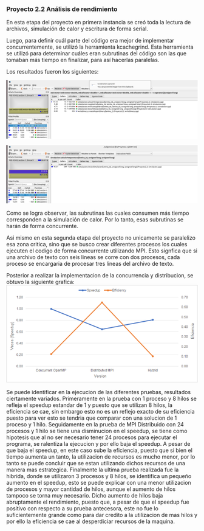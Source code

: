 ### Proyecto 2.2 Análisis de rendimiento

En esta etapa del proyecto en primera instancia se creó toda la lectura de archivos, simulación de calor y escritura de forma serial.

Luego, para definir cuál parte del código era mejor de implementar concurrentemente, se utilizó la herramienta kcachegrind. Esta herramienta se utilizó para determinar cuáles eran subrutinas del código son las que tomaban más tiempo en finalizar, para así hacerlas paralelas.

Los resultados fueron los siguientes:

![image info](./desing/imagesReport/ReportKcachegrind%231.png)

![image info](./desing/imagesReport/ReportKcachegrind%232.png)

Como se logra observar, las subrutinas las cuales consumen más tiempo corresponden a la simulación de calor. Por lo tanto, esas subrutinas se harán de forma concurrente.

Asi mismo en esta segunda etapa del proyecto no unicamente se paralelizo esa zona critica, sino que se busco crear diferentes procesos los cuales ejecuten el codigo de forma concurrente utilizando MPI. Esto signfica que si una archivo de texto con seis lineas se corre con dos procesos, cada proceso se encargaria de procesar tres lineas del archivo de texto.

Posterior a realizar la implementacion de la concurrencia y distribucion, se obtuvo la siguiente grafica:
![image info](./desing/imagesReport/graficaSpeedupEfficiency.png)

Se puede identificar en la ejecucion de las diferentes pruebas, resultados ciertamente variados. Primeramente en la prueba con 1 proceso y 8 hilos se refleja el speedup estandar de 1 y puesto que se utilizan 8 hilos, la eficiencia se cae, sin embargo esto no es un reflejo exacto de su eficiencia puesto para ver esto se tendria que comparar con una solucion de 1 proceso y 1 hilo. Seguidamente en la prueba de MPI Distribuido con 24 procesos y 1 hilo se tiene una disminucion en el speedup, se tiene como hipotesis que al no ser necesario tener 24 procesos para ejecutar el programa, se ralentiza la ejecucion y por ello baja el speedup. A pesar de que baja el speedup, en este caso sube la eficiencia, puesto que si bien el tiempo aumenta un tanto, la utilizacion de recursos es mucho menor, por lo tanto se puede concluir que se estan utilizando dichos recursos de una manera mas estrategica. Finalmente la ultima prueba realizada fue la hibrida, donde se utilizaron 3 procesos y 8 hilos, se identifica un pequeño aumento en el speedup, esto se puede explicar con una menor utilizacion de procesos y mayor cantidad de hilos, aunque el aumento de hilos tampoco se torna muy necesario. Dicho aumento de hilos baja abruptamente el rendimiento, puesto que, a pesar de que el speedup fue positivo con respecto a su prueba antecesora, este no fue lo suficientemente grande como para dar credito a la utilizacion de mas hilos y por ello la eficiencia se cae al desperdiciar recursos de la maquina. 
